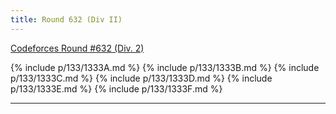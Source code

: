 ```yaml
---
title: Round 632 (Div II)
---
```


[Codeforces Round #632 (Div. 2)](https://codeforces.com/contest/1333)

{% include p/133/1333A.md %}
{% include p/133/1333B.md %}
{% include p/133/1333C.md %}
{% include p/133/1333D.md %}
{% include p/133/1333E.md %}
{% include p/133/1333F.md %}

* * *

<object data='notes/R-632.pdf' width='1000' height='1000' type='application/pdf'/>
